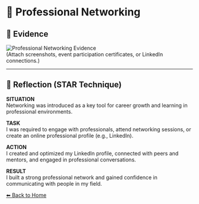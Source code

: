 # 🤝 Professional Networking

## 📎 Evidence  
![Professional Networking Evidence](./images/professional-networking.png)  
(Attach screenshots, event participation certificates, or LinkedIn connections.)

---

## 📝 Reflection (STAR Technique)

**SITUATION**  
Networking was introduced as a key tool for career growth and learning in professional environments.

**TASK**  
I was required to engage with professionals, attend networking sessions, or create an online professional profile (e.g., LinkedIn).

**ACTION**  
I created and optimized my LinkedIn profile, connected with peers and mentors, and engaged in professional conversations.

**RESULT**  
I built a strong professional network and gained confidence in communicating with people in my field.

[⬅ Back to Home](./README.md)
